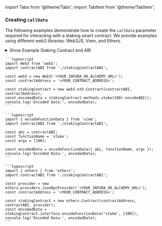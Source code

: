 import Tabs from '@theme/Tabs';
import TabItem from '@theme/TabItem';

### Creating `callData`

The following examples demonstrate how to create the `callData` parameter required for interacting with a staking smart contract. We provide examples using different web3 libraries: Web3JS, Viem, and Ethers.

<details>
  <summary>Show Example Staking Contract and ABI</summary>

```solidity
pragma solidity ^0.8.0;

contract StakingContract {
    mapping(address => uint256) public stakes;
    uint256 public totalStakes;

    function stake(uint256 amount) public {
        require(amount > 0, "Amount must be greater than zero");
        stakes[msg.sender] += amount;
        totalStakes += amount;
    }

    function withdraw(uint256 amount) public {
        require(amount > 0 && stakes[msg.sender] >= amount, "Invalid amount");
        stakes[msg.sender] -= amount;
        totalStakes -= amount;
    }

    function getStake(address user) public view returns (uint256) {
        return stakes[user];
    }
}
```

```json
{
  "abi": [
    {
      "inputs": [
        {
          "internalType": "uint256",
          "name": "amount",
          "type": "uint256"
        }
      ],
      "name": "stake",
      "outputs": [],
      "stateMutability": "nonpayable",
      "type": "function"
    },
    {
      "inputs": [
        {
          "internalType": "uint256",
          "name": "amount",
          "type": "uint256"
        }
      ],
      "name": "withdraw",
      "outputs": [],
      "stateMutability": "nonpayable",
      "type": "function"
    },
    {
      "inputs": [
        {
          "internalType": "address",
          "name": "user",
          "type": "address"
        }
      ],
      "name": "getStake",
      "outputs": [
        {
          "internalType": "uint256",
          "name": "",
          "type": "uint256"
        }
      ],
      "stateMutability": "view",
      "type": "function"
    }
  ]
}
```

</details>

<Tabs queryString="web3-libs">
  <TabItem value="web3js" label="Web3JS" default>

    ```typescript
    import Web3 from 'web3';
    import contractABI from './stakingContractABI';

    const web3 = new Web3('<YOUR_INFURA_OR_ALCHEMY_URL>');
    const contractAddress = '<YOUR_CONTRACT_ADDRESS>';

    const stakingContract = new web3.eth.Contract(contractABI, contractAddress);
    const encodedData = stakingContract.methods.stake(100).encodeABI();
    console.log('Encoded Data:', encodedData);
    ```

  </TabItem>
  <TabItem value="viem" label="Viem">

    ```typescript
    import { encodeFunctionData } from 'viem';
    import contractABI from './stakingContractABI';

    const abi = contractABI;
    const functionName = 'stake';
    const args = [100];

    const encodedData = encodeFunctionData({ abi, functionName, args });
    console.log('Encoded Data:', encodedData);
    ```

  </TabItem>
  <TabItem value="ethers" label="Ethers">

    ```typescript
    import { ethers } from 'ethers';
    import contractABI from './stakingContractABI';

    const provider = new ethers.providers.JsonRpcProvider('<YOUR_INFURA_OR_ALCHEMY_URL>');
    const contractAddress = '<YOUR_CONTRACT_ADDRESS>';

    const stakingContract = new ethers.Contract(contractAddress, contractABI, provider);
    const encodedData = stakingContract.interface.encodeFunctionData('stake', [100]);
    console.log('Encoded Data:', encodedData);
    ```

  </TabItem>
</Tabs>

